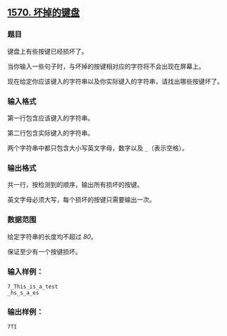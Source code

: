 ## [1570. 坏掉的键盘](https://www.acwing.com/problem/content/1572/)

### 题目

键盘上有些按键已经损坏了。

当你输入一些句子时，与坏掉的按键相对应的字符将不会出现在屏幕上。

现在给定你应该键入的字符串以及你实际键入的字符串，请找出哪些按键坏了。

### 输入格式

第一行包含应该键入的字符串。

第二行包含实际键入的字符串。

两个字符串中都只包含大小写英文字母，数字以及 `_`（表示空格）。

### 输出格式

共一行，按检测到的顺序，输出所有损坏的按键。

英文字母必须大写，每个损坏的按键只需要输出一次。

### 数据范围

给定字符串的长度均不超过 *80*。

保证至少有一个按键损坏。

### 输入样例：

```
7_This_is_a_test
_hs_s_a_es
```

### 输出样例：

```
7TI
```
